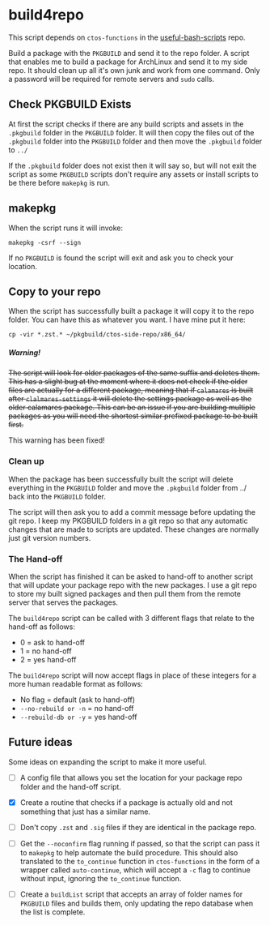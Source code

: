 # build4repo

This script depends on `ctos-functions` in the [useful-bash-scripts](https://github.com/Coopertronic/useful-bash-functions) repo.

Build a package with the `PKGBUILD` and send it to the repo folder. A script that enables me to build a package for ArchLinux and send it to my side repo. It should clean up all it's own junk and work from one command. Only a password will be required for remote servers and `sudo` calls.

## Check PKGBUILD Exists

At first the script checks if there are any build scripts and assets in the `.pkgbuild` folder in the `PKGBUILD` folder. It will then copy the files out of the `.pkgbuild` folder into the `PKGBUILD` folder and then move the `.pkgbuild` folder to `../`

If the `.pkgbuild` folder does not exist then it will say so, but will not exit the script as some `PKGBUILD` scripts don't require any assets or install scripts to be there before `makepkg` is run.

## makepkg

When the script runs it will invoke:

`makepkg -csrf --sign`

If no `PKGBUILD` is found the script will exit and ask you to check your location.

## Copy to your repo

When the script has successfully built a package it will copy it to the repo folder. You can have this as whatever you want. I have mine put it here:

`cp -vir *.zst.* ~/pkgbuild/ctos-side-repo/x86_64/`

##### Warning!

~~The script will look for older packages of the same suffix and deletes them. This has a slight bug at the moment where it does not check if the older files are actually for a different package, meaning that if `calamares` is built after `clalmares-settings` it will delete the settings package as well as the older calamares package. This can be an issue if you are building multiple packages as you will need the shortest similar prefixed package to be built first.~~

This warning has been fixed!

### Clean up

When the package has been successfully built the script will delete everything in the `PKGBUILD` folder and move the `.pkgbuild` folder from ../ back into the `PKGBUILD` folder. 

The script will then ask you to add a commit message before updating the git repo. I keep my PKGBUILD folders in a git repo so that any automatic changes that are made to scripts are updated. These changes are normally just git version numbers.

### The Hand-off

When the script has finished it can be asked to  hand-off to another script that will update your package repo with the new packages. I use a git repo to store my built signed packages and then pull them from the remote server that serves the packages.

The `build4repo` script can be called with 3 different flags that relate to the hand-off as follows:

- 0 = ask to hand-off
- 1 = no hand-off
- 2 = yes hand-off

The `build4repo` script will now accept flags in place of these integers for a more human readable format as follows:

- No flag = default (ask to hand-off)
- `--no-rebuild or -n` = no hand-off
- `--rebuild-db or -y` = yes hand-off

## Future ideas

Some ideas on expanding the script to make it more useful.

- [ ] A config file that allows you set the location for your package repo folder and the hand-off script.

- [x] Create a routine that checks if a package is actually old and not something that just has a similar name. 

- [ ] Don't copy `.zst` and `.sig` files if they are identical in the package repo.
- [ ] Get the `--noconfirm` flag running if passed, so that the script can pass it to `makepkg` to help automate the build procedure. This should also translated to the `to_continue` function in `ctos-functions` in the form of a wrapper called `auto-continue`, which will accept a `-c` flag to continue without input, ignoring the `to_continue` function.

- [ ] Create a `buildList` script that accepts an array of folder names for `PKGBUILD` files and builds them, only updating the repo database when the list is complete.
